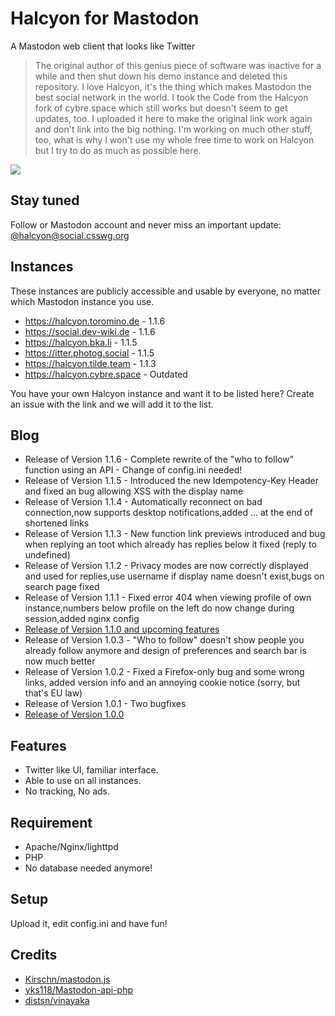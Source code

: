 # Halcyon for Mastodon
A Mastodon web client that looks like Twitter

>The original author of this genius piece of software was inactive for a while and then shut down his demo instance and deleted this repository. I love Halcyon, it's the thing which makes Mastodon the best social network in the world. I took the Code from the Halcyon fork of cybre.space which still works but doesn't seem to get updates, too. I uploaded it here to make the original link work again and don't link into the big nothing. I'm working on much other stuff, too, what is why I won't use my whole free time to work on Halcyon but I try to do as much as possible here.

<img src="https://halcyon.cybre.space/login/assets/images/preview0.png">

## Stay tuned
Follow or Mastodon account and never miss an important update: [@halcyon@social.csswg.org](https://social.csswg.org/@halcyon)

## Instances
These instances are publicly accessible and usable by everyone, no matter which Mastodon instance you use.
- https://halcyon.toromino.de - 1.1.6
- https://social.dev-wiki.de - 1.1.6
- https://halcyon.bka.li - 1.1.5
- https://itter.photog.social - 1.1.5
- https://halcyon.tilde.team - 1.1.3
- https://halcyon.cybre.space - Outdated

You have your own Halcyon instance and want it to be listed here? Create an issue with the link and we will add it to the list.

## Blog
- Release of Version 1.1.6 - Complete rewrite of the "who to follow" function using an API - Change of config.ini needed!
- Release of Version 1.1.5 - Introduced the new Idempotency-Key Header and fixed an bug allowing XSS with the display name
- Release of Version 1.1.4 - Automatically reconnect on bad connection,now supports desktop notifications,added ... at the end of shortened links
- Release of Version 1.1.3 - New function link previews introduced and bug when replying an toot which already has replies below it fixed (reply to undefined)
- Release of Version 1.1.2 - Privacy modes are now correctly displayed and used for replies,use username if display name doesn't exist,bugs on search page fixed
- Release of Version 1.1.1 - Fixed error 404 when viewing profile of own instance,numbers below profile on the left do now change during session,added nginx config
- [Release of Version 1.1.0 and upcoming features](http://nikisoft.myblog.de/nikisoft/art/11389499/Halcyon-What-we-did-and-what-we-will-do)
- Release of Version 1.0.3 - "Who to follow" doesn't show people you already follow anymore and design of preferences and search bar is now much better
- Release of Version 1.0.2 - Fixed a Firefox-only bug and some wrong links, added version info and an annoying cookie notice (sorry, but that's EU law)
- Release of Version 1.0.1 - Two bugfixes
- [Release of Version 1.0.0](http://nikisoft.myblog.de/nikisoft/art/11264555/The-first-new-Halcyon-release-is-on-Github)

## Features
- Twitter like UI, familiar interface.
- Able to use on all instances.
- No tracking, No ads.

## Requirement
- Apache/Nginx/lighttpd
- PHP
- No database needed anymore!

## Setup
Upload it, edit config.ini and have fun!

## Credits
- [Kirschn/mastodon.js](https://github.com/Kirschn/mastodon.js)
- [yks118/Mastodon-api-php](https://github.com/yks118/Mastodon-api-php)
- [distsn/vinayaka](https://github.com/distsn/vinayaka)
